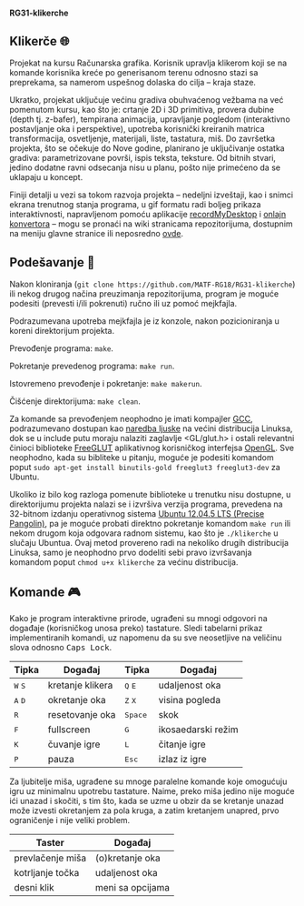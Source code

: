 #### RG31-klikerche

## Klikerče :globe_with_meridians:
Projekat na kursu Računarska grafika. Korisnik upravlja klikerom koji se na komande korisnika kreće po generisanom terenu odnosno stazi sa preprekama, sa namerom uspešnog dolaska do cilja – kraja staze.

Ukratko, projekat uključuje većinu gradiva obuhvaćenog vežbama na već pomenutom kursu, kao što je: crtanje 2D i 3D primitiva, provera dubine (depth tj. z-bafer), tempirana animacija, upravljanje pogledom (interaktivno postavljanje oka i perspektive), upotreba korisnički kreiranih matrica transformacija, osvetljenje, materijali, liste, tastatura, miš. Do završetka projekta, što se očekuje do Nove godine, planirano je uključivanje ostatka gradiva: parametrizovane površi, ispis teksta, teksture. Od bitnih stvari, jedino dodatne ravni odsecanja nisu u planu, pošto nije primećeno da se uklapaju u koncept.

Finiji detalji u vezi sa tokom razvoja projekta – nedeljni izveštaji, kao i snimci ekrana trenutnog stanja programa, u gif formatu radi boljeg prikaza interaktivnosti, napravljenom pomoću aplikacije [recordMyDesktop](http://recordmydesktop.sourceforge.net/about.php) i [onlajn konvertora](http://www.videotogifs.com/ogv-to-gif.html) – mogu se pronaći na wiki stranicama repozitorijuma, dostupnim na meniju glavne stranice ili neposredno [ovde](https://github.com/MATF-RG18/RG31-klikerche/wiki).

## Podešavanje :memo:
Nakon kloniranja (`git clone https://github.com/MATF-RG18/RG31-klikerche`) ili nekog drugog načina preuzimanja repozitorijuma, program je moguće podesiti (prevesti i/ili pokrenuti) ručno ili uz pomoć mejkfajla.

Podrazumevana upotreba mejkfajla je iz konzole, nakon pozicioniranja u koreni direktorijum projekta.

Prevođenje programa: `make`.

Pokretanje prevedenog programa: `make run`.

Istovremeno prevođenje i pokretanje: `make makerun`.

Čišćenje direktorijuma: `make clean`.

Za komande sa prevođenjem neophodno je imati kompajler [GCC](https://gcc.gnu.org/), podrazumevano dostupan kao [naredba ljuske](http://man7.org/linux/man-pages/man1/gcc.1.html) na većini distribucija Linuksa, dok se u include putu moraju nalaziti zaglavlje <GL/glut.h> i ostali relevantni činioci biblioteke [FreeGLUT](http://freeglut.sourceforge.net/) aplikativnog korisničkog interfejsa [OpenGL](https://www.opengl.org/). Sve neophodno, kada su bibliteke u pitanju, moguće je podesiti komandom poput `sudo apt-get install binutils-gold freeglut3 freeglut3-dev` za Ubuntu.

Ukoliko iz bilo kog razloga pomenute biblioteke u trenutku nisu dostupne, u direktorijumu projekta nalazi se i izvršiva verzija programa, prevedena na 32-bitnom izdanju operativnog sistema [Ubuntu 12.04.5 LTS (Precise Pangolin)](http://releases.ubuntu.com/12.04/), pa je moguće probati direktno pokretanje komandom `make run` ili nekom drugom koja odgovara radnom sistemu, kao što je `./klikerche` u slučaju Ubuntua. Ovaj metod provereno radi na nekoliko drugih distribucija Linuksa, samo je neophodno prvo dodeliti sebi pravo izvršavanja komandom poput `chmod u+x klikerche` za većinu distribucija.

## Komande :video_game:
Kako je program interaktivne prirode, ugrađeni su mnogi odgovori na događaje (korisničkog unosa preko) tastature. Sledi tabelarni prikaz implementiranih komandi, uz napomenu da su sve neosetljive na veličinu slova odnosno <kbd>Caps Lock</kbd>.

Tipka | Događaj | Tipka | Događaj
----- | ------ | ----- | ------
<kbd>W</kbd> <kbd>S</kbd> | kretanje klikera | <kbd>Q</kbd> <kbd>E</kbd> | udaljenost oka
<kbd>A</kbd> <kbd>D</kbd> | okretanje oka | <kbd>Z</kbd> <kbd>X</kbd> | visina pogleda
<kbd>R</kbd> | resetovanje oka | <kbd>Space</kbd> | skok
<kbd>F</kbd> | fullscreen | <kbd>G</kbd> | ikosaedarski režim
<kbd>K</kbd> | čuvanje igre | <kbd>L</kbd> | čitanje igre
<kbd>P</kbd> | pauza | <kbd>Esc</kbd> | izlaz iz igre

Za ljubitelje miša, ugrađene su mnoge paralelne komande koje omogućuju igru uz minimalnu upotrebu tastature. Naime, preko miša jedino nije moguće ići unazad i skočiti, s tim što, kada se uzme u obzir da se kretanje unazad može izvesti okretanjem za pola kruga, a zatim kretanjem unapred, prvo ograničenje i nije veliki problem.

Taster | Događaj
----- | ------
prevlačenje miša | (o)kretanje oka
kotrljanje točka | udaljenost oka
desni klik | meni sa opcijama

